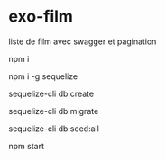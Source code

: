 # exo-film

liste de film avec swagger et pagination

npm i

npm i -g sequelize

sequelize-cli db:create

sequelize-cli db:migrate

sequelize-cli db:seed:all

npm start